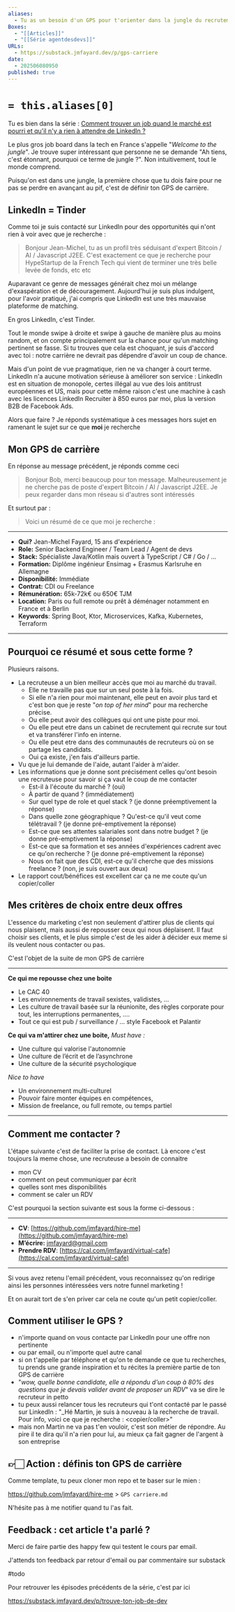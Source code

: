 ```yaml
---
aliases:
  - Tu as un besoin d'un GPS pour t'orienter dans la jungle du recrutement
Boxes:
  - "[[Articles]]"
  - "[[Série agentdesdevs]]"
URLs:
  - https://substack.jmfayard.dev/p/gps-carriere
date:
  - 202506080950
published: true
---
```


# `= this.aliases[0]`

Tu es bien dans la série : [Comment trouver un job quand le marché est pourri et qu'il n'y a rien à attendre de LinkedIn ?](https://substack.jmfayard.dev/p/trouve-ton-job-de-dev)

Le plus gros job board dans la tech en France s'appelle "*Welcome to the jungle*". Je trouve super intéressant que personne ne se demande "Ah tiens, c'est étonnant, pourquoi ce terme de jungle ?". Non intuitivement, tout le monde comprend. 

Puisqu'on est dans une jungle, la première chose que tu dois faire pour ne pas se perdre en avançant au pif, c'est de définir ton GPS de carrière.
## LinkedIn = Tinder

Comme toi je suis contacté sur LinkedIn pour des opportunités qui n'ont rien à voir avec que je recherche :

> Bonjour Jean-Michel, tu as un profil très séduisant d'expert Bitcoin / AI / Javascript J2EE. C'est exactement ce que je recherche pour HypeStartup de la French Tech qui vient de terminer une très belle levée de fonds, etc etc

Auparavant ce genre de messages générait chez moi un mélange d'exaspération et de découragement. Aujourd'hui je suis plus  indulgent, pour l'avoir pratiqué, j'ai compris que LinkedIn est une très mauvaise plateforme de matching. 

En gros LinkedIn, c'est Tinder. 

Tout le monde swipe à droite et swipe à gauche de manière plus au moins random, et on compte principalement sur la chance pour qu'un matching pertinent se fasse. Si tu trouves que cela est choquant, je suis d'accord avec toi : notre carrière ne devrait pas dépendre d'avoir un coup de chance. 

Mais d'un point de vue pragmatique, rien ne va changer à court terme. LinkedIn n'a aucune motivation sérieuse à améliorer son service : LinkedIn est en situation de monopole, certes illégal au vue des lois antitrust européennes et US, mais pour cette même raison c'est une machine à cash avec les licences LinkedIn Recruiter à 850 euros par moi, plus la version B2B de Facebook Ads.

Alors que faire ? Je réponds systématique à ces messages hors sujet en ramenant le sujet sur ce que **moi** je recherche
## Mon GPS de carrière

En réponse au message précédent, je réponds comme ceci

> Bonjour Bob, merci beaucoup pour ton message. 
> Malheureusement je ne cherche pas de poste d'expert Bitcoin / AI / Javascript J2EE. 
> Je peux regarder dans mon réseau si d'autres sont intéressés

Et surtout par :

> Voici un résumé de ce que moi je recherche :

---
- **Qui?** Jean-Michel Fayard, 15 ans d'expérience
- **Role:** Senior Backend Engineer / Team Lead / Agent de devs
- **Stack:** Spécialiste Java/Kotlin mais ouvert à TypeScript / C# / Go / …
- **Formation:** Diplôme ingénieur Ensimag + Erasmus Karlsruhe en Allemagne
- **Disponibilité:** Immédiate
- **Contrat:** CDI ou Freelance
- **Rémunération:** 65k-72k€ ou 650€ TJM
- **Location:** Paris ou full remote ou prêt à déménager notamment en France et à Berlin
- **Keywords**: Spring Boot, Ktor, Microservices, Kafka, Kubernetes, Terraform
---

## Pourquoi ce résumé et sous cette forme ? 

Plusieurs raisons.

- La recruteuse a un bien meilleur accès que moi au marché du travail. 
	- Elle ne travaille pas que sur un seul poste à la fois. 
	- Si elle n'a rien pour moi maintenant, elle peut en avoir plus tard et c'est bon que je reste "*on top of her mind*" pour ma recherche précise. 
	- Ou elle peut avoir des collègues qui ont une piste pour moi. 
	- Ou elle peut etre dans un cabinet de recrutement qui recrute sur tout et va transférer l'info en interne.
	- Ou elle peut etre dans des communautés de recruteurs où on se partage les candidats. 
	- Oui ça existe, j'en fais d'ailleurs partie. 
- Vu que je lui demande de l'aide, autant l'aider à m'aider.
- Les informations que je donne sont précisément celles qu'ont besoin une recruteuse pour savoir si ça vaut le coup de me contacter
	- Est-il à l'écoute du marché ? (oui)
	- À partir de quand ? (immédiatement)
	- Sur quel type de role et quel stack ? (je donne préemptivement la réponse)
	- Dans quelle zone géographique ? Qu'est-ce qu'il veut come télétravail ? (je donne pré-emptivement la réponse)
	- Est-ce que ses attentes salariales sont dans notre budget ? (je donne pré-emptivement la réponse)
	- Est-ce que sa formation et ses années d'expériences cadrent avec ce qu'on recherche ? (je donne pré-emptivement la réponse)
	- Nous on fait que des CDI, est-ce qu'il cherche que des missions freelance ? (non, je suis ouvert aux deux)
- Le rapport cout/bénéfices est excellent car ça ne me coute qu'un copier/coller

## Mes critères de choix entre deux offres

L'essence du marketing c'est non seulement d'attirer plus de clients qui nous plaisent, mais aussi de repousser ceux qui nous déplaisent. Il faut choisir ses clients, et le plus simple c'est de les aider à décider eux meme si ils veulent nous contacter ou pas.

C'est l'objet de la suite de mon GPS de carrière

---
**Ce qui me repousse chez une boite**
- Le CAC 40
- Les environnements de travail sexistes, validistes, ...
- Les culture de travail basée sur la réunionite, des règles corporate pour tout, les interruptions permanentes, ....
- Tout ce qui est pub / surveillance / ... style Facebook et Palantir

**Ce qui va m'attirer chez une boite,**
*Must have :*
- Une culture qui valorise l'autonomnie
- Une culture de l’écrit et de l’asynchrone
- Une culture de la sécurité psychologique

*Nice to have*
- Un environnement multi-culturel
- Pouvoir faire monter équipes en compétences,
- Mission de freelance, ou full remote, ou temps partiel
---
## Comment me contacter ?

L'étape suivante c'est de faciliter la prise de contact. 
Là encore c'est toujours la meme chose, une recruteuse a besoin de connaitre
- mon CV
- comment on peut communiquer par écrit
- quelles sont mes disponibilités
- comment se caler un RDV

C'est pourquoi la section suivante est sous la forme ci-dessous :

---
- **CV**: [https://github.com/jmfayard/hire-me](https://github.com/jmfayard/hire-me)
- **M’écrire:** [jmfayard@gmail.com](mailto:jmfayard@gmail.com)
- **Prendre RDV**: [https://cal.com/jmfayard/virtual-cafe](https://cal.com/jmfayard/virtual-cafe)
---

Si vous avez retenu l'email précédent, vous reconnaissez qu'on redirige ainsi les personnes intéressées vers notre funnel marketing !

Et on aurait tort de s'en priver car cela ne coute qu'un petit copier/coller. 

## Comment utiliser le GPS ?

- n'importe quand on vous contacte par LinkedIn pour une offre non pertinente
- ou par email, ou n'importe quel autre canal
- si on t'appelle par téléphone et qu'on te demande ce que tu recherches, tu prends une grande inspiration et tu récites la première partie de ton GPS de carrière
- "_wow, quelle bonne candidate, elle a répondu d'un coup à 80% des questions que je devais valider avant de proposer un RDV_" va se dire le recruteur in petto
- tu peux aussi relancer tous les recruteurs qui t'ont contacté par le passé sur LinkedIn : "_Hé Martin, je suis à nouveau à la recherche de travail. Pour info, voici ce que je recherche : <copier/coller>"
- mais non Martin ne va pas t'en vouloir, c'est son métier de répondre. Au pire il te dira qu'il n'a rien pour lui, au mieux ça fait gagner de l'argent à son entreprise

## 👉🏻 Action : définis ton GPS de carrière

Comme template, tu peux cloner mon repo et te baser sur le mien :

https://github.com/jmfayard/hire-me > `GPS carriere.md`

N'hésite pas à me notifier quand tu l'as fait.


## Feedback : cet article t'a parlé ?

Merci de faire partie des happy few qui testent le cours par email.

J'attends ton feedback par retour d'email ou par commentaire sur substack

#todo 

Pour retrouver les épisodes précédents de la série, c'est par ici

https://substack.jmfayard.dev/p/trouve-ton-job-de-dev